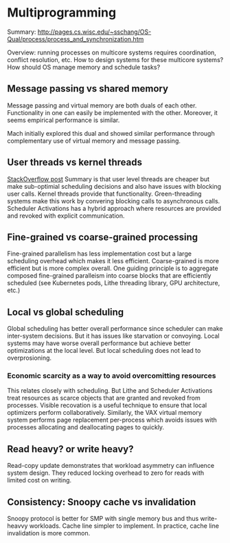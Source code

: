# Multiprogramming

Summary: http://pages.cs.wisc.edu/~sschang/OS-Qual/process/process_and_synchronization.htm

Overview: running processes on multicore systems requires coordination, conflict resolution, etc. How to design systems for these multicore systems? How should OS manage memory and schedule tasks?

## Message passing vs shared memory
Message passing and virtual memory are both duals of each other. Functionality in one can easily be implemented with the other. Moreover, it seems empirical performance is similar.

Mach initially explored this dual and showed similar performance through complementary use of virtual memory and message passing. 

## User threads vs kernel threads
[StackOverflow post](https://stackoverflow.com/questions/15983872/difference-between-user-level-and-kernel-supported-threads)
Summary is that user level threads are cheaper but make sub-optimial scheduling decisions and also have issues with blocking user calls. Kernel threads provide that functionality. Green-threading systems make this work by convering blocking calls to asynchronous calls. Scheduler Activations has a hybrid approach where resources are provided and revoked with explicit communication.

## Fine-grained vs coarse-grained processing
Fine-grained parallelism has less implementation cost but a large scheduling overhead which makes it less efficient. Coarse-grained is more efficient but is more complex overall. One guiding principle is to aggregate composed fine-grained paralleism into coarse blocks that are efficiently scheduled (see Kubernetes pods, Lithe threading library, GPU architecture, etc.)

## Local vs global scheduling
Global scheduling has better overall performance since scheduler can make inter-system decisions. But it has issues like starvation or convoying. Local systems may have worse overall performance but achieve better optimizations at the local level. But local scheduling does not lead to overprosioning.

### Economic scarcity as a way to avoid overcomitting resources
This relates closely with scheduling. But Lithe and Scheduler Activations treat resources as scarce objects that are granted and revoked from processes. Visible recovation is a useful technique to ensure that local optimizers perform collaboratively. Similarly, the VAX virtual memory system performs page replacement per-process which avoids issues with processes allocating and deallocating pages to quickly.

## Read heavy? or write heavy?
Read-copy update demonstrates that workload asymmetry can influence system design. They reduced locking overhead to zero for reads with limited cost on writing.

## Consistency: Snoopy cache vs invalidation
Snoopy protocol is better for SMP with single memory bus and thus write-heavvy workloads. Cache line simpler to implement. In practice, cache line invalidation is more common.
